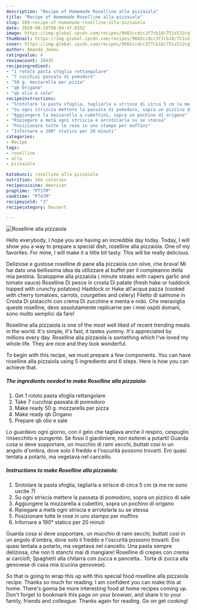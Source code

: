 ```yaml
---
description: "Recipe of Homemade Roselline alla pizzaiola"
title: "Recipe of Homemade Roselline alla pizzaiola"
slug: 369-recipe-of-homemade-roselline-alla-pizzaiola
date: 2020-08-19T08:04:47.835Z
image: https://img-global.cpcdn.com/recipes/9602ccdcc3f7cb18/751x532cq70/roselline-alla-pizzaiola-recipe-main-photo.jpg
thumbnail: https://img-global.cpcdn.com/recipes/9602ccdcc3f7cb18/751x532cq70/roselline-alla-pizzaiola-recipe-main-photo.jpg
cover: https://img-global.cpcdn.com/recipes/9602ccdcc3f7cb18/751x532cq70/roselline-alla-pizzaiola-recipe-main-photo.jpg
author: Amanda Jones
ratingvalue: 4
reviewcount: 28435
recipeingredient:
- "1 rotolo pasta sfoglia rettangolare"
- "7 cucchiai passata di pomodoro"
- "50 g. mozzarella per pizza"
- "qb Origano"
- "qb olio e sale"
recipeinstructions:
- "Srotolare la pasta sfoglia, tagliarla a strisce di circa 5 cm (a me ne sono uscite 7)"
- "Su ogni striscia mettere la passata di pomodoro, sopra un pizzico di sale"
- "Aggiungere la mozzarella a cubettini, sopra un pochino di origano"
- "Ripiegare a metà ogni striscia e arrotolarla su se stessa"
- "Posizionare tutte le rose in uno stampo per muffins"
- "Infornare a 190° statico per 20 minuti"
categories:
- Recipe
tags:
- roselline
- alla
- pizzaiola

katakunci: roselline alla pizzaiola 
nutrition: 164 calories
recipecuisine: American
preptime: "PT17M"
cooktime: "PT47M"
recipeyield: "3"
recipecategory: Dessert

---
```



![Roselline alla pizzaiola](https://img-global.cpcdn.com/recipes/9602ccdcc3f7cb18/751x532cq70/roselline-alla-pizzaiola-recipe-main-photo.jpg)

Hello everybody, I hope you are having an incredible day today. Today, I will show you a way to prepare a special dish, roselline alla pizzaiola. One of my favorites. For mine, I will make it a little bit tasty. This will be really delicious.

Deliziose e gustose roselline di pane alla pizzaiola con olive, che brava! Mi hai dato una bellissima idea da utilizzare al buffet per il compleanno della mia pestina. Scaloppine alla pizzaiola ( minute steaks with capers garlic and tomato sauce) Roselline Di pesce in crosta Di patate (fresh hake or haddock topped with crunchy potatoes) Haddock or Hake all&#39;acqua pazza (cooked with cherry tomatoes, carrots, courgettes and celery) Filetto di salmone in Crosta Di pistacchi con crema Di zucchine e menta e nido. Che meraviglia queste roselline, devo assolutamente replicarne per i miei ospiti domani, sono molto semplici da fare!

Roselline alla pizzaiola is one of the most well liked of recent trending meals in the world. It's simple, it's fast, it tastes yummy. It's appreciated by millions every day. Roselline alla pizzaiola is something which I've loved my whole life. They are nice and they look wonderful.


To begin with this recipe, we must prepare a few components. You can have roselline alla pizzaiola using 5 ingredients and 6 steps. Here is how you can achieve that.

<!--inarticleads1-->

##### The ingredients needed to make Roselline alla pizzaiola:

1. Get 1 rotolo pasta sfoglia rettangolare
1. Take 7 cucchiai passata di pomodoro
1. Make ready 50 g. mozzarella per pizza
1. Make ready qb Origano
1. Prepare qb olio e sale


Lo guardavo ogni giorno, con il gelo che tagliava anche il respiro, cespuglio rinsecchito e pungente. Se fossi il giardiniere, non esiterei a potarti! Guarda cosa si deve sopportare, un mucchio di rami secchi, buttati così in un angolo d&#39;ombra, dove solo il freddo e l&#39;oscurità possono trovarti. Ero quasi tentata a potarlo, ma vegetava nel cancello. 

<!--inarticleads2-->

##### Instructions to make Roselline alla pizzaiola:

1. Srotolare la pasta sfoglia, tagliarla a strisce di circa 5 cm (a me ne sono uscite 7)
1. Su ogni striscia mettere la passata di pomodoro, sopra un pizzico di sale
1. Aggiungere la mozzarella a cubettini, sopra un pochino di origano
1. Ripiegare a metà ogni striscia e arrotolarla su se stessa
1. Posizionare tutte le rose in uno stampo per muffins
1. Infornare a 190° statico per 20 minuti


Guarda cosa si deve sopportare, un mucchio di rami secchi, buttati così in un angolo d&#39;ombra, dove solo il freddo e l&#39;oscurità possono trovarti. Ero quasi tentata a potarlo, ma vegetava nel cancello. Una pasta sempre deliziosa, che non ti stanchi mai di mangiare! Roselline di crepes con crema ai carciofi; Spaghetti alla chitarra con zucca e pancetta.. Torta di zucca alla genovese di casa mia (cucina genovese). 

So that is going to wrap this up with this special food roselline alla pizzaiola recipe. Thanks so much for reading. I am confident you can make this at home. There's gonna be more interesting food at home recipes coming up. Don't forget to bookmark this page on your browser, and share it to your family, friends and colleague. Thanks again for reading. Go on get cooking!
